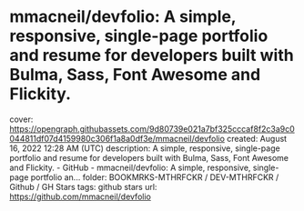 # mmacneil/devfolio: A simple, responsive, single-page portfolio and resume for developers built with Bulma, Sass, Font Awesome and Flickity.

cover: https://opengraph.githubassets.com/9d80739e021a7bf325cccaf8f2c3a9c0044811df07d4159980c306f1a8a0df3e/mmacneil/devfolio
created: August 16, 2022 12:28 AM (UTC)
description: A simple, responsive, single-page portfolio and resume for developers built with Bulma, Sass, Font Awesome and Flickity. - GitHub - mmacneil/devfolio: A simple, responsive, single-page portfolio an...
folder: BOOKMRKS-MTHRFCKR / DEV-MTHRFCKR / Github / GH Stars
tags: github stars
url: https://github.com/mmacneil/devfolio